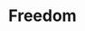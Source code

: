 ---
pid: ch296
title: Freedom
location_transcription: 
coordinates: "[-75.163779269193, 39.952398459884]"
zipcode: '22015'
gen_neighborhood: 
neighborhood: 
outside_phl: 'Burke VA '
age: '52'
age_range: 50-59
instagram: 
image_file_name: ch_296.jpg
proposal_transcription: Would like to see a monument that represents the progress
  of freedom and how as the city has evolved it shows the progress towards diversity
  and tells the individual stories of how it has developed. I think of water starting
  at one point and ending at another. The journey represents the progress.
topic: Social Justice,Uplifting
topic_summary: 0, 0
type: Conceptual
keywords_other: 
credit: 
image_labels: 
twitter: 
facebook: 
permalink: "/monuments/ch296/"
layout: item-page
---